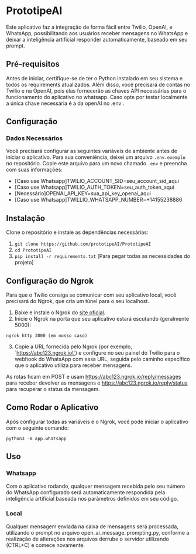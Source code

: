 # PrototipeAI

Este aplicativo faz a integração de forma fácil entre Twilio, OpenAI, e WhatsApp, possibilitando aos usuários receber mensagens no WhatsApp e deixar a inteligência artificial responder automaticamente, baseado em seu prompt.

## Pré-requisitos

Antes de iniciar, certifique-se de ter o Python instalado em seu sistema e todos os requirements atualizados. Além disso, você precisará de contas no Twilio e na OpenAI, pois elas fornecerão as chaves API necessárias para o funcionamento do aplicativo no whatsapp. Caso opte por testar localmente a única chave necessária é a da openAI no .env .

## Configuração

### Dados Necessários

Você precisará configurar as seguintes variáveis de ambiente antes de iniciar o aplicativo. Para sua conveniência, deixei um arquivo `.env.exemplo` no repositório. Copie este arquivo para um novo chamado `.env` e preencha com suas informações:


* [Caso use Whatsapp]TWILIO_ACCOUNT_SID=seu_account_sid_aqui
* [Caso use Whatsapp]TWILIO_AUTH_TOKEN=seu_auth_token_aqui
* [Necessário]OPENAI_API_KEY=sua_api_key_openai_aqui
* [Caso use Whatsapp]TWILLIO_WHATSAPP_NUMBER=+14155238886

## Instalação

Clone o repositório e instale as dependências necessárias:


1. `git clone https://github.com/prototipeAI/PrototipeAI `
2.  `cd PrototipeAI `
3.  `pip install -r requirements.txt` [Para pegar todas as necessidades do projeto]


## Configuração do Ngrok

Para que o Twilio consiga se comunicar com seu aplicativo local, você precisará do Ngrok, que cria um túnel para o seu localhost.

1. Baixe e instale o Ngrok do [site oficial](https://ngrok.com/).
2. Inicie o Ngrok na porta que seu aplicativo estará escutando (geralmente 5000):


`ngrok http 3000 (em nosso caso)`

3. Copie a URL fornecida pelo Ngrok (por exemplo, \`https://abc123.ngrok.io\`) e configure no seu painel do Twilio para o webhook do WhatsApp com essa URL, seguida pelo caminho específico que o aplicativo utiliza para receber mensagens.

As rotas ficam em POST e usam https://abc123.ngrok.io/reply/messages para receber devolver as mensagens e https://abc123.ngrok.io/reply/status para recuperar o status da mensagem.

## Como Rodar o Aplicativo

Após configurar todas as variáveis e o Ngrok, você pode iniciar o aplicativo com o seguinte comando:

`python3 -m app.whatsapp`

## Uso

### Whatsapp
Com o aplicativo rodando, qualquer mensagem recebida pelo seu número do WhatsApp configurado será automaticamente respondida pela inteligência artificial baseada nos parâmetros definidos em seu código.

### Local
Qualquer mensagem enviada na caixa de mensagens será processada, utilizando o prompt no arquivo open_ai_message_prompting.py, conforme a realização de alterações nos arquivos derrube o servidor utilizando (CTRL+C) e comece novamente.

